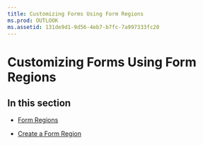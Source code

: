 ```yaml
---
title: Customizing Forms Using Form Regions
ms.prod: OUTLOOK
ms.assetid: 131de9d1-9d56-4eb7-b7fc-7a997333fc20
---
```



# Customizing Forms Using Form Regions

## In this section


-  [Form Regions](form-regions.md)
    
-  [Create a Form Region](create-a-form-region.md)
    

